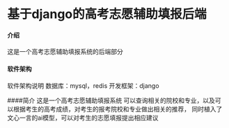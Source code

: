 # 基于django的高考志愿辅助填报后端

#### 介绍
这是一个高考志愿辅助填报系统的后端部分

#### 软件架构
软件架构说明
数据库：mysql，redis
开发框架：django


####简介
这是一个高考志愿辅助填报系统
可以查询相关的院校和专业，以及可以根据考生的高考成绩，对考生的报考院校和专业做出相关的推荐，
同时植入了文心一言的ai模型，可以对考生的志愿填报提出相应建议
